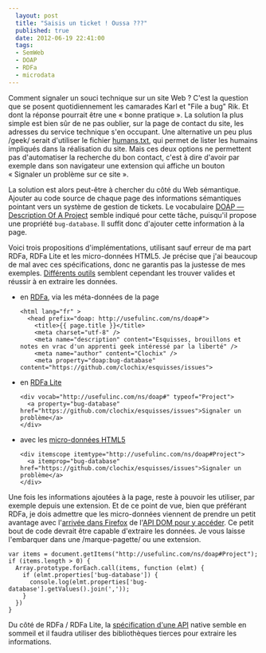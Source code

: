 ```yaml
---
  layout: post
  title: "Saisis un ticket ! Oussa ???"
  published: true
  date: 2012-06-19 22:41:00
  tags:
  - SemWeb
  - DOAP
  - RDFa
  - microdata
---
```


Comment signaler un souci technique sur un site Web ? C'est la question que se posent quotidiennement les camarades Karl et "File a bug" Rik. Et dont la réponse pourrait être une « bonne pratique ». La solution la plus simple est bien sûr de ne pas oublier, sur la page de contact du site, les adresses du service technique s'en occupant. Une alternative un peu plus /geek/ serait d'utiliser le fichier [humans.txt](http://humanstxt.org/), qui permet de lister les humains impliqués dans la réalisation du site. Mais ces deux options ne permettent pas d'automatiser la recherche du bon contact, c'est à dire d'avoir par exemple dans son navigateur une extension qui affiche un bouton « Signaler un problème sur ce site ».

La solution est alors peut-être à chercher du côté du Web sémantique. Ajouter au code source de chaque page des informations sémantiques pointant vers un système de gestion de tickets. Le vocabulaire [DOAP — Description Of A Project](https://github.com/edumbill/doap/wiki) semble indiqué pour cette tâche, puisqu'il propose une propriété `bug-database`. Il suffit donc d'ajouter cette information à la page.

Voici trois propositions d'implémentations, utilisant sauf erreur de ma part RDFa, RDFa Lite et les micro-données HTML5. Je précise que j'ai beaucoup de mal avec ces spécifications, donc ne garantis pas la justesse de mes exemples. [Différents outils](http://rdfa.info/tools/) semblent cependant les trouver valides et réussir à en extraire les données.

* en [RDFa](http://www.w3.org/TR/rdfa-syntax/), via les méta-données de la page

      <html lang="fr" >
        <head prefix="doap: http://usefulinc.com/ns/doap#">
          <title>{{ page.title }}</title>
          <meta charset="utf-8" />
          <meta name="description" content="Esquisses, brouillons et notes en vrac d'un apprenti geek intéressé par la liberté" />
          <meta name="author" content="Clochix" />
          <meta property="doap:bug-database" content="https://github.com/clochix/esquisses/issues">

* en [RDFa Lite](http://www.w3.org/TR/2012/REC-rdfa-lite-20120607/)

      <div vocab="http://usefulinc.com/ns/doap#" typeof="Project">
        <a property="bug-database" href="https://github.com/clochix/esquisses/issues">Signaler un problème</a>
      </div>

* avec les [micro-données HTML5](http://www.whatwg.org/specs/web-apps/current-work/multipage/microdata.html)

      <div itemscope itemtype="http://usefulinc.com/ns/doap#Project">
        <a itemprop="bug-database" href="https://github.com/clochix/esquisses/issues">Signaler un problème</a>
      </div>

Une fois les informations ajoutées à la page, reste à pouvoir les utiliser, par exemple depuis une extension. Et de ce point de vue, bien que préférant RDFa, je dois admettre que les micro-données viennent de prendre un petit avantage avec l'[arrivée dans Firefox](https://bugzilla.mozilla.org/show_bug.cgi?id=591467) de l'[API DOM pour y accéder](http://www.whatwg.org/specs/web-apps/current-work/multipage/microdata.html#microdata-dom-api). Ce petit bout de code devrait être capable d'extraire les données. Je vous laisse l'embarquer dans une /marque-pagette/ ou une extension.

    var items = document.getItems("http://usefulinc.com/ns/doap#Project");
    if (items.length > 0) {
      Array.prototype.forEach.call(items, function (elmt) {
        if (elmt.properties['bug-database']) {
          console.log(elmt.properties['bug-database'].getValues().join(','));
        }
      })
    }

Du côté de RDFa / RDFa Lite, la [spécification d'une API](http://www.w3.org/2010/02/rdfa/sources/rdfa-api/) native semble en sommeil et il faudra utiliser des bibliothèques tierces pour extraire les informations.
